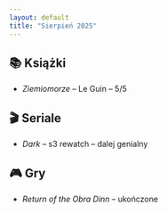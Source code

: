 ```yaml
---
layout: default
title: "Sierpień 2025"
---
```


## 📚 Książki
- *Ziemiomorze* – Le Guin – 5/5

## 🎬 Seriale
- *Dark* – s3 rewatch – dalej genialny

## 🎮 Gry
- *Return of the Obra Dinn* – ukończone
